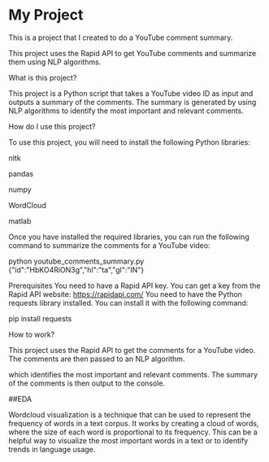 # My Project

This is a project that I created to do a YouTube comment summary.

This project uses the Rapid API to get YouTube comments and summarize them using NLP algorithms.

What is this project?

This project is a Python script that takes a YouTube video ID as input and outputs a summary of the comments.
The summary is generated by using NLP algorithms to identify the most important and relevant comments.

How do I use this project?

To use this project, you will need to install the following Python libraries:

nltk

pandas

numpy

WordCloud

matlab

Once you have installed the required libraries, you can run the following command to summarize the comments for a YouTube video:

python youtube_comments_summary.py {"id":"HbKO4RiON3g","hl":"ta","gl":"IN"}

Prerequisites
You need to have a Rapid API key. You can get a key from the Rapid API website: https://rapidapi.com/
You need to have the Python requests library installed. You can install it with the following command:

pip install requests

How to work?

This project uses the Rapid API to get the comments for a YouTube video. The comments are then passed to an NLP algorithm.

which identifies the most important and relevant comments. The summary of the comments is then output to the console.

##EDA

Wordcloud visualization is a technique that can be used to represent the frequency of words in a text corpus. It works by creating a cloud of words, 
where the size of each word is proportional to its frequency. This can be a helpful way to visualize the most 
important words in a text or to identify trends in language usage.
